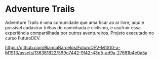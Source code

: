 # Adventure Trails

Adventure Trails é uma comunidade que ama ficar ao ar livre, aqui é possível cadastrar trilhas de caminhada e ciclismo, e usufruir essa experiência compartilhada por outros aventureiros. Projeto executado no curso FuturoDEV.



https://github.com/BiancaBarcelos/FuturoDEV-M1S10-a-M1S13/assets/136381822/399e7442-9f42-43d5-ad9a-27681b4e0a5a

